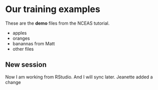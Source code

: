 # Our training examples

These are the **demo** files from the NCEAS tutorial.

- apples
- oranges
- banannas from Matt
- other files

## New session

Now I am working from RStudio.  And I will sync later.
Jeanette added a change
